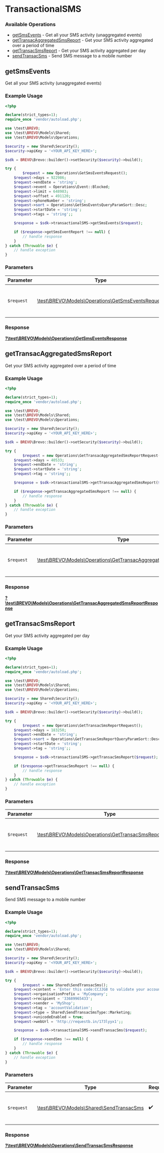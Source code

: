 # TransactionalSMS


### Available Operations

* [getSmsEvents](#getsmsevents) - Get all your SMS activity (unaggregated events)
* [getTransacAggregatedSmsReport](#gettransacaggregatedsmsreport) - Get your SMS activity aggregated over a period of time
* [getTransacSmsReport](#gettransacsmsreport) - Get your SMS activity aggregated per day
* [sendTransacSms](#sendtransacsms) - Send SMS message to a mobile number

## getSmsEvents

Get all your SMS activity (unaggregated events)

### Example Usage

```php
<?php

declare(strict_types=1);
require_once 'vendor/autoload.php';

use \test\BREVO;
use \test\BREVO\Models\Shared;
use \test\BREVO\Models\Operations;

$security = new Shared\Security();
$security->apiKey = '<YOUR_API_KEY_HERE>';

$sdk = BREVO\Brevo::builder()->setSecurity($security)->build();

try {
        $request = new Operations\GetSmsEventsRequest();
    $request->days = 922986;
    $request->endDate = 'string';
    $request->event = Operations\Event::Blocked;
    $request->limit = 648983;
    $request->offset = 491120;
    $request->phoneNumber = 'string';
    $request->sort = Operations\GetSmsEventsQueryParamSort::Desc;
    $request->startDate = 'string';
    $request->tags = 'string';;

    $response = $sdk->transactionalSMS->getSmsEvents($request);

    if ($response->getSmsEventReport !== null) {
        // handle response
    }
} catch (Throwable $e) {
    // handle exception
}
```

### Parameters

| Parameter                                                                                           | Type                                                                                                | Required                                                                                            | Description                                                                                         |
| --------------------------------------------------------------------------------------------------- | --------------------------------------------------------------------------------------------------- | --------------------------------------------------------------------------------------------------- | --------------------------------------------------------------------------------------------------- |
| `$request`                                                                                          | [\test\BREVO\Models\Operations\GetSmsEventsRequest](../../Models/Operations/GetSmsEventsRequest.md) | :heavy_check_mark:                                                                                  | The request object to use for the request.                                                          |


### Response

**[?\test\BREVO\Models\Operations\GetSmsEventsResponse](../../Models/Operations/GetSmsEventsResponse.md)**


## getTransacAggregatedSmsReport

Get your SMS activity aggregated over a period of time

### Example Usage

```php
<?php

declare(strict_types=1);
require_once 'vendor/autoload.php';

use \test\BREVO;
use \test\BREVO\Models\Shared;
use \test\BREVO\Models\Operations;

$security = new Shared\Security();
$security->apiKey = '<YOUR_API_KEY_HERE>';

$sdk = BREVO\Brevo::builder()->setSecurity($security)->build();

try {
        $request = new Operations\GetTransacAggregatedSmsReportRequest();
    $request->days = 40533;
    $request->endDate = 'string';
    $request->startDate = 'string';
    $request->tag = 'string';;

    $response = $sdk->transactionalSMS->getTransacAggregatedSmsReport($request);

    if ($response->getTransacAggregatedSmsReport !== null) {
        // handle response
    }
} catch (Throwable $e) {
    // handle exception
}
```

### Parameters

| Parameter                                                                                                                             | Type                                                                                                                                  | Required                                                                                                                              | Description                                                                                                                           |
| ------------------------------------------------------------------------------------------------------------------------------------- | ------------------------------------------------------------------------------------------------------------------------------------- | ------------------------------------------------------------------------------------------------------------------------------------- | ------------------------------------------------------------------------------------------------------------------------------------- |
| `$request`                                                                                                                            | [\test\BREVO\Models\Operations\GetTransacAggregatedSmsReportRequest](../../Models/Operations/GetTransacAggregatedSmsReportRequest.md) | :heavy_check_mark:                                                                                                                    | The request object to use for the request.                                                                                            |


### Response

**[?\test\BREVO\Models\Operations\GetTransacAggregatedSmsReportResponse](../../Models/Operations/GetTransacAggregatedSmsReportResponse.md)**


## getTransacSmsReport

Get your SMS activity aggregated per day

### Example Usage

```php
<?php

declare(strict_types=1);
require_once 'vendor/autoload.php';

use \test\BREVO;
use \test\BREVO\Models\Shared;
use \test\BREVO\Models\Operations;

$security = new Shared\Security();
$security->apiKey = '<YOUR_API_KEY_HERE>';

$sdk = BREVO\Brevo::builder()->setSecurity($security)->build();

try {
        $request = new Operations\GetTransacSmsReportRequest();
    $request->days = 183250;
    $request->endDate = 'string';
    $request->sort = Operations\GetTransacSmsReportQueryParamSort::Desc;
    $request->startDate = 'string';
    $request->tag = 'string';;

    $response = $sdk->transactionalSMS->getTransacSmsReport($request);

    if ($response->getTransacSmsReport !== null) {
        // handle response
    }
} catch (Throwable $e) {
    // handle exception
}
```

### Parameters

| Parameter                                                                                                         | Type                                                                                                              | Required                                                                                                          | Description                                                                                                       |
| ----------------------------------------------------------------------------------------------------------------- | ----------------------------------------------------------------------------------------------------------------- | ----------------------------------------------------------------------------------------------------------------- | ----------------------------------------------------------------------------------------------------------------- |
| `$request`                                                                                                        | [\test\BREVO\Models\Operations\GetTransacSmsReportRequest](../../Models/Operations/GetTransacSmsReportRequest.md) | :heavy_check_mark:                                                                                                | The request object to use for the request.                                                                        |


### Response

**[?\test\BREVO\Models\Operations\GetTransacSmsReportResponse](../../Models/Operations/GetTransacSmsReportResponse.md)**


## sendTransacSms

Send SMS message to a mobile number

### Example Usage

```php
<?php

declare(strict_types=1);
require_once 'vendor/autoload.php';

use \test\BREVO;
use \test\BREVO\Models\Shared;

$security = new Shared\Security();
$security->apiKey = '<YOUR_API_KEY_HERE>';

$sdk = BREVO\Brevo::builder()->setSecurity($security)->build();

try {
        $request = new Shared\SendTransacSms();
    $request->content = 'Enter this code:CCJJG8 to validate your account';
    $request->organisationPrefix = 'MyCompany';
    $request->recipient = '33689965433';
    $request->sender = 'MyShop';
    $request->tag = 'accountValidation';
    $request->type = Shared\SendTransacSmsType::Marketing;
    $request->unicodeEnabled = true;
    $request->webUrl = 'http://requestb.in/173lyyx1';;

    $response = $sdk->transactionalSMS->sendTransacSms($request);

    if ($response->sendSms !== null) {
        // handle response
    }
} catch (Throwable $e) {
    // handle exception
}
```

### Parameters

| Parameter                                                                         | Type                                                                              | Required                                                                          | Description                                                                       |
| --------------------------------------------------------------------------------- | --------------------------------------------------------------------------------- | --------------------------------------------------------------------------------- | --------------------------------------------------------------------------------- |
| `$request`                                                                        | [\test\BREVO\Models\Shared\SendTransacSms](../../Models/Shared/SendTransacSms.md) | :heavy_check_mark:                                                                | The request object to use for the request.                                        |


### Response

**[?\test\BREVO\Models\Operations\SendTransacSmsResponse](../../Models/Operations/SendTransacSmsResponse.md)**

